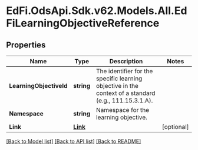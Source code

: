 # EdFi.OdsApi.Sdk.v62.Models.All.EdFiLearningObjectiveReference

## Properties

Name | Type | Description | Notes
------------ | ------------- | ------------- | -------------
**LearningObjectiveId** | **string** | The identifier for the specific learning objective in the context of a standard (e.g., 111.15.3.1.A). | 
**Namespace** | **string** | Namespace for the learning objective. | 
**Link** | [**Link**](Link.md) |  | [optional] 

[[Back to Model list]](../../README.md#documentation-for-models) [[Back to API list]](../../README.md#documentation-for-api-endpoints) [[Back to README]](../../README.md)

